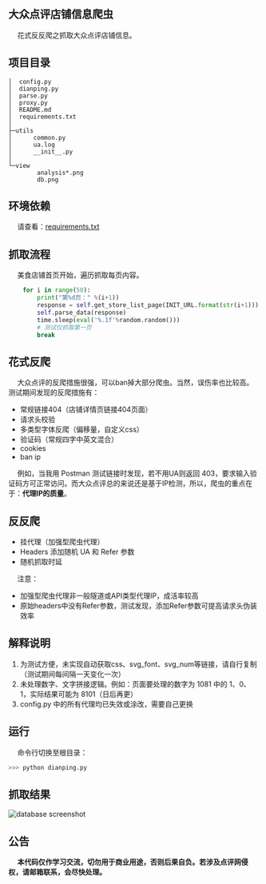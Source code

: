 ## 大众点评店铺信息爬虫
&emsp; 花式反反爬之抓取大众点评店铺信息。

## 项目目录
```
│  config.py
│  dianping.py
│  parse.py
│  proxy.py
│  README.md
│  requirements.txt
│
├─utils
│      common.py
│      ua.log
│      __init__.py
│
└─view
        analysis*.png
        db.png
```
## 环境依赖
&emsp; 请查看：[requirements.txt](https://github.com/Northxw/Dianping/blob/master/requirements.txt)

## 抓取流程
&emsp; 美食店铺首页开始，遍历抓取每页内容。
```Python
    for i in range(50):
        print("第%d页：" %(i+1))
        response = self.get_store_list_page(INIT_URL.format(str(i+1)))
        self.parse_data(response)
        time.sleep(eval('%.1f'%random.random()))
        # 测试仅抓取第一页
        break
```

## 花式反爬
&emsp; 大众点评的反爬措施很强，可以ban掉大部分爬虫。当然，误伤率也比较高。测试期间发现的反爬措施有：
- 常规链接404（店铺详情页链接404页面）
- 请求头校验
- 多类型字体反爬（偏移量，自定义css）
- 验证码（常规四字中英文混合）
- cookies
- ban ip

&emsp; 例如，当我用 Postman 测试链接时发现，若不用UA则返回 403，要求输入验证码方可正常访问。而大众点评总的来说还是基于IP检测，所以，爬虫的重点在于：**代理IP的质量**。

## 反反爬
- 挂代理（加强型爬虫代理）
- Headers 添加随机 UA 和 Refer 参数
- 随机抓取时延

&emsp; 注意：
- 加强型爬虫代理非一般隧道或API类型代理IP，成活率较高
- 原始headers中没有Refer参数，测试发现，添加Refer参数可提高请求头伪装效率


## 解释说明
1. 为测试方便，未实现自动获取css、svg_font、svg_num等链接，请自行复制（测试期间每间隔一天变化一次）
2. 未处理数字、文字拼接逻辑。例如：页面要处理的数字为 1081 中的 1、0、1，实际结果可能为 8101（日后再更）
3. config.py 中的所有代理均已失效或涂改，需要自己更换

## 运行
&emsp; 命令行切换至根目录：
```Python
>>> python dianping.py
```

## 抓取结果

![database screenshot](https://github.com/Northxw/Dianping/blob/master/view/db.png)

## 公告
&emsp; **本代码仅作学习交流，切勿用于商业用途，否则后果自负。若涉及点评网侵权，请邮箱联系，会尽快处理。**
